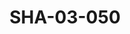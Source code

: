 ---
pid: SHA-03-050
title: SHA-03-050
language: en
collection: Sharhabil Ahmed
original_label: 
rights: Sharhabil Ahmed
location_of_original: Sharhabil Ahmed
photographer_or_studio: 
scanned_from: photograph 10.1 by 15.1
_date: 2000s
location: Egypt, Cairo
description: Sharhabil Ahmed with guitar
additional_notes: 
permission_display: 'yes'
on_server: 'no'
on_website: 'no'
permalink: /archive/en/sha-03-050.html
layout: photo-page
---